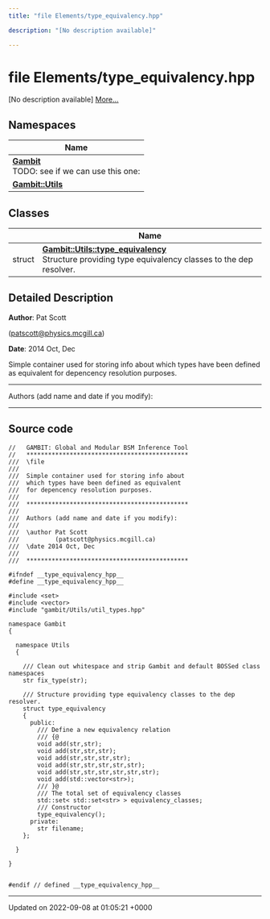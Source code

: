 ```yaml
---
title: "file Elements/type_equivalency.hpp"

description: "[No description available]"

---
```


# file Elements/type_equivalency.hpp

[No description available] [More...](#detailed-description)

## Namespaces

| Name           |
| -------------- |
| **[Gambit](/documentation/code/namespaces/namespacegambit/)** <br>TODO: see if we can use this one:  |
| **[Gambit::Utils](/documentation/code/namespaces/namespacegambit_1_1utils/)**  |

## Classes

|                | Name           |
| -------------- | -------------- |
| struct | **[Gambit::Utils::type_equivalency](/documentation/code/classes/structgambit_1_1utils_1_1type__equivalency/)** <br>Structure providing type equivalency classes to the dep resolver.  |

## Detailed Description


**Author**: Pat Scott 

 ([patscott@physics.mcgill.ca](mailto:patscott@physics.mcgill.ca)) 

**Date**: 2014 Oct, Dec

Simple container used for storing info about which types have been defined as equivalent for depencency resolution purposes.



------------------

Authors (add name and date if you modify):



------------------




## Source code

```
//   GAMBIT: Global and Modular BSM Inference Tool
//   *********************************************
///  \file
///
///  Simple container used for storing info about
///  which types have been defined as equivalent
///  for depencency resolution purposes.
///
///  *********************************************
///
///  Authors (add name and date if you modify):
///   
///  \author Pat Scott  
///          (patscott@physics.mcgill.ca)
///  \date 2014 Oct, Dec
///
///  *********************************************

#ifndef __type_equivalency_hpp__
#define __type_equivalency_hpp__

#include <set>
#include <vector>
#include "gambit/Utils/util_types.hpp"

namespace Gambit
{

  namespace Utils
  {

    /// Clean out whitespace and strip Gambit and default BOSSed class namespaces
    str fix_type(str);

    /// Structure providing type equivalency classes to the dep resolver.
    struct type_equivalency
    {
      public:
        /// Define a new equivalency relation
        /// {@
        void add(str,str);
        void add(str,str,str);
        void add(str,str,str,str);
        void add(str,str,str,str,str);
        void add(str,str,str,str,str,str);
        void add(std::vector<str>);
        /// }@
        /// The total set of equivalency classes
        std::set< std::set<str> > equivalency_classes;
        /// Constructor
        type_equivalency();
      private:
        str filename;
    };

  }

}


#endif // defined __type_equivalency_hpp__
```


-------------------------------

Updated on 2022-09-08 at 01:05:21 +0000
